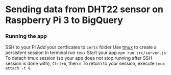 # Sending data from DHT22 sensor on Raspberry Pi 3 to BigQuery

### Running the app

SSH to your PI
Add your certficates to `certs` folder
Use [tmux](https://www.hamvocke.com/blog/a-quick-and-easy-guide-to-tmux/) to create a persistent session
In terminal run `tmux`
Start your app `npm run src/server.js`
To detach tmux session (so your app does not stop running after SSH session is done with), `Ctrl+b`, then `d`
To return to your session, execute `tmux attach -t 0`
